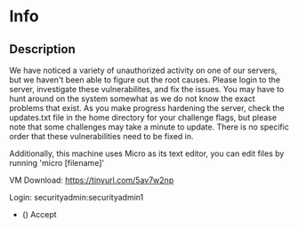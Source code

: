 # Info

## Description

We have noticed a variety of unauthorized activity on one of our servers, but we haven't been able to figure out the root causes. Please login to the server, investigate these vulnerabilites, and fix the issues. You may have to hunt around on the system somewhat as we do not know the exact problems that exist. As you make progress hardening the server, check the updates.txt file in the home directory for your challenge flags, but please note that some challenges may take a minute to update. There is no specific order that these vulnerabilities need to be fixed in. 

Additionally, this machine uses Micro as its text editor, you can edit files by running 'micro \[filename]'

VM Download: https://tinyurl.com/5av7w2np

Login: securityadmin:securityadmin1

* () Accept

